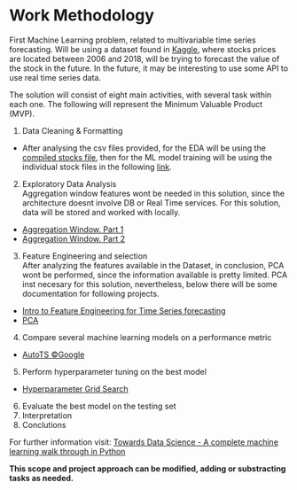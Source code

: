 # Work Methodology
First Machine Learning problem, related to multivariable time series forecasting. Will be using a dataset found in [Kaggle](https://www.kaggle.com/datasets/szrlee/stock-time-series-20050101-to-20171231?resource=download), where stocks prices are located between 2006 and 2018, will be trying to forecast the value of the stock in the future. In the future, it may be interesting to use some API to use real time series data.

The solution will consist of eight main activities, with several task within each one. The following will represent the Minimum Valuable Product (MVP).

1. Data Cleaning & Formatting 
* After analysing the csv files provided, for the EDA will be using the [compiled stocks file](https://github.com/JesusTrj/AppliedDataScience/tree/main/stock_forecasting/stock_data/Compiled), then for the ML model training will be using the individual stock files in the following [link](https://github.com/JesusTrj/AppliedDataScience/tree/main/stock_forecasting/stock_data/Individual).
2. Exploratory Data Analysis  
Aggregation window features wont be needed in this solution, since the architecture doesnt involve DB or Real Time services. For this solution, data will be stored and worked with locally.
* [Aggregation Window. Part 1](https://towardsdatascience.com/real-time-aggregation-features-for-machine-learning-part-1-ec7337c0a504)
* [Aggregation Window. Part 2](https://towardsdatascience.com/real-time-aggregation-features-for-machine-learning-part-2-fe9fd42522c0)
3. Feature Engineering and selection  
After analyzing the features available in the Dataset, in conclusion, PCA wont be performed, since the information available is pretty limited. PCA inst necesary for this solution, nevertheless, below there will be some documentation for following projects.
* [Intro to Feature Engineering for Time Series forecasting](https://medium.com/data-science-at-microsoft/introduction-to-feature-engineering-for-time-series-forecasting-620aa55fcab0#:~:text=Feature%20engineering%20efforts%20mainly%20have,as%20a%20supervised%20learning%20problem.)
* [PCA](https://towardsdatascience.com/using-principal-component-analysis-pca-for-machine-learning-b6e803f5bf1e)
4. Compare several machine learning models on a performance metric
* [AutoTS ©Google](https://github.com/AutoViML/Auto_TS)
5. Perform hyperparameter tuning on the best model
* [Hyperparameter Grid Search](https://joaquinamatrodrigo.github.io/skforecast/0.4.3/quick-start/introduction-forecasting.html)
6. Evaluate the best model on the testing set
7. Interpretation
8. Conclutions

For further information visit: [Towards Data Science - A complete machine learning walk through in Python](https://towardsdatascience.com/a-complete-machine-learning-walk-through-in-python-part-one-c62152f39420)

**This scope and project approach can be modified, adding or substracting tasks as needed.**

